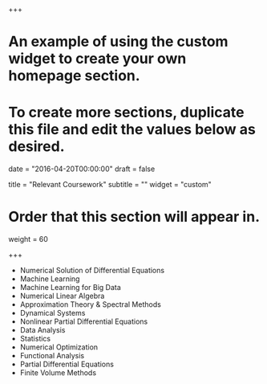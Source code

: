 +++
# An example of using the custom widget to create your own homepage section.
# To create more sections, duplicate this file and edit the values below as desired.

date = "2016-04-20T00:00:00"
draft = false

title = "Relevant Coursework"
subtitle = ""
widget = "custom"

# Order that this section will appear in.
weight = 60

+++

- Numerical Solution of Differential Equations
- Machine Learning
- Machine Learning for Big Data
- Numerical Linear Algebra
- Approximation Theory & Spectral Methods
- Dynamical Systems
- Nonlinear Partial Differential Equations
- Data Analysis
- Statistics
- Numerical Optimization
- Functional Analysis
- Partial Differential Equations
- Finite Volume Methods

